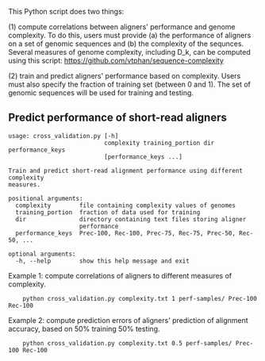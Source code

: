 This Python script does two things:

(1) compute correlations between aligners' performance and genome complexity.  To do this, users must provide (a) the performance of aligners on a set of genomic sequences and (b) the complexity of the sequnces.
Several measures of genome complexity, including D_k, can be computed using this script: https://github.com/vtphan/sequence-complexity

(2) train and predict aligners' performance based on complexity.  Users must also specify the
fraction of training set (between 0 and 1).  The set of genomic sequences will be used for training
and testing.

## Predict performance of short-read aligners

    usage: cross_validation.py [-h]
                               complexity training_portion dir performance_keys
                               [performance_keys ...]

    Train and predict short-read alignment performance using different complexity
    measures.

    positional arguments:
      complexity        file containing complexity values of genomes
      training_portion  fraction of data used for training
      dir               directory containing text files storing aligner
                        performance
      performance_keys  Prec-100, Rec-100, Prec-75, Rec-75, Prec-50, Rec-50, ...

    optional arguments:
      -h, --help        show this help message and exit


Example 1: compute correlations of aligners to different measures of complexity.
```
    python cross_validation.py complexity.txt 1 perf-samples/ Prec-100 Rec-100
```

Example 2: compute prediction errors of aligners' prediction of alignment accuracy,
based on 50% training 50% testing.
```
    python cross_validation.py complexity.txt 0.5 perf-samples/ Prec-100 Rec-100
```

